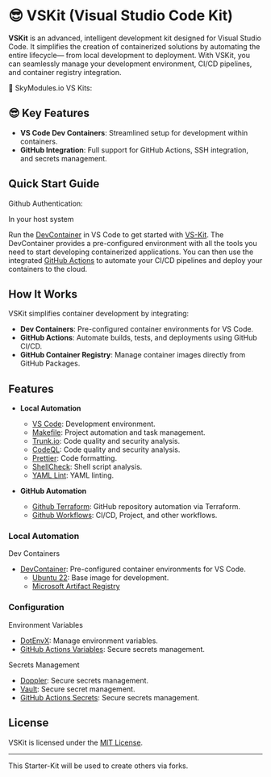 # 😎 VSKit (Visual Studio Code Kit)

**VSKit** is an advanced, intelligent development kit designed for Visual Studio Code. It simplifies the creation of containerized solutions by automating the entire lifecycle— from local development to deployment. With VSKit, you can seamlessly manage your development environment, CI/CD pipelines, and container registry integration.

🌌 SkyModules.io VS Kits:

## 😎 Key Features

- **VS Code Dev Containers**: Streamlined setup for development within containers.
- **GitHub Integration**: Full support for GitHub Actions, SSH integration, and secrets management.

## Quick Start Guide

Github Authentication:

In your host system

Run the [DevContainer](https://code.visualstudio.com/docs/devcontainers/containers) in VS Code to get started with [VS-Kit](https://github.com/skymodules/vs-kit). The DevContainer provides a pre-configured environment with all the tools you need to start developing containerized applications. You can then use the integrated [GitHub Actions](https://docs.github.com/en/actions) to automate your CI/CD pipelines and deploy your containers to the cloud.

## How It Works

VSKit simplifies container development by integrating:

- **Dev Containers**: Pre-configured container environments for VS Code.
- **GitHub Actions**: Automate builds, tests, and deployments using GitHub CI/CD.
- **GitHub Container Registry**: Manage container images directly from GitHub Packages.

## Features

- **Local Automation**

  - [VS Code](https://code.visualstudio.com/): Development environment.
  - [Makefile](https://www.gnu.org/software/make/): Project automation and task management.
  - [Trunk.io](https://trunk.io/): Code quality and security analysis.
  - [CodeQL](https://securitylab.github.com/tools/codeql): Code quality and security analysis.
  - [Prettier](https://prettier.io/): Code formatting.
  - [ShellCheck](https://www.shellcheck.net/): Shell script analysis.
  - [YAML Lint](https://yamllint.readthedocs.io/en/stable/): YAML linting.

- **GitHub Automation**
  - [Github Terraform](.github/workflows): GitHub repository automation via Terraform.
  - [Github Workflows](.github/workflows): CI/CD, Project, and other workflows.

### Local Automation

Dev Containers

- [DevContainer](https://code.visualstudio.com/docs/remote/containers): Pre-configured container environments for VS Code.
  - [Ubuntu 22](https://hub.docker.com/_/ubuntu): Base image for development.
  - [Microsoft Artifact Registry](https://mcr.microsoft.com/en-us/)

### Configuration

Environment Variables

- [DotEnvX](https://dotenvx.com/): Manage environment variables.
- [GitHub Actions Variables](https://docs.github.com/en/actions/writing-workflows/choosing-what-your-workflow-does/store-information-in-variables): Secure secrets management.

Secrets Management

- [Doppler](https://doppler.com/): Secure secrets management.
- [Vault](https://www.hashicorp.com/products/vault): Secure secret management.
- [GitHub Actions Secrets](https://docs.github.com/en/actions/reference/encrypted-secrets): Secure secrets management.

## License

VSKit is licensed under the [MIT License](LICENSE).

---

This Starter-Kit will be used to create others via forks.
